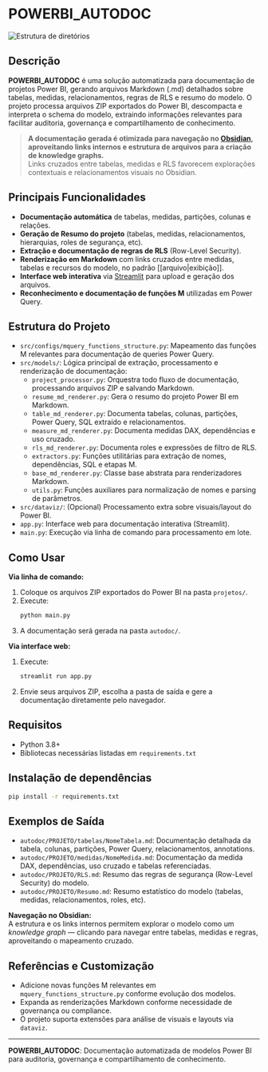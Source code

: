 # POWERBI_AUTODOC

![Estrutura de diretórios](image1)

## Descrição

**POWERBI_AUTODOC** é uma solução automatizada para documentação de projetos Power BI, gerando arquivos Markdown (.md) detalhados sobre tabelas, medidas, relacionamentos, regras de RLS e resumo do modelo. O projeto processa arquivos ZIP exportados do Power BI, descompacta e interpreta o schema do modelo, extraindo informações relevantes para facilitar auditoria, governança e compartilhamento de conhecimento.

> **A documentação gerada é otimizada para navegação no [Obsidian](https://obsidian.md), aproveitando links internos e estrutura de arquivos para a criação de knowledge graphs.**  
> Links cruzados entre tabelas, medidas e RLS favorecem explorações contextuais e relacionamentos visuais no Obsidian.

## Principais Funcionalidades

- **Documentação automática** de tabelas, medidas, partições, colunas e relações.
- **Geração de Resumo do projeto** (tabelas, medidas, relacionamentos, hierarquias, roles de segurança, etc).
- **Extração e documentação de regras de RLS** (Row-Level Security).
- **Renderização em Markdown** com links cruzados entre medidas, tabelas e recursos do modelo, no padrão [[arquivo|exibição]].
- **Interface web interativa** via [Streamlit](https://streamlit.io/) para upload e geração dos arquivos.
- **Reconhecimento e documentação de funções M** utilizadas em Power Query.

## Estrutura do Projeto

- `src/configs/mquery_functions_structure.py`: Mapeamento das funções M relevantes para documentação de queries Power Query.
- `src/models/`: Lógica principal de extração, processamento e renderização de documentação:
  - `project_processor.py`: Orquestra todo fluxo de documentação, processando arquivos ZIP e salvando Markdown.
  - `resume_md_renderer.py`: Gera o resumo do projeto Power BI em Markdown.
  - `table_md_renderer.py`: Documenta tabelas, colunas, partições, Power Query, SQL extraído e relacionamentos.
  - `measure_md_renderer.py`: Documenta medidas DAX, dependências e uso cruzado.
  - `rls_md_renderer.py`: Documenta roles e expressões de filtro de RLS.
  - `extractors.py`: Funções utilitárias para extração de nomes, dependências, SQL e etapas M.
  - `base_md_renderer.py`: Classe base abstrata para renderizadores Markdown.
  - `utils.py`: Funções auxiliares para normalização de nomes e parsing de parâmetros.
- `src/dataviz/`: (Opcional) Processamento extra sobre visuais/layout do Power BI.
- `app.py`: Interface web para documentação interativa (Streamlit).
- `main.py`: Execução via linha de comando para processamento em lote.

## Como Usar

**Via linha de comando:**

1. Coloque os arquivos ZIP exportados do Power BI na pasta `projetos/`.
2. Execute:
   ```bash
   python main.py
   ```
3. A documentação será gerada na pasta `autodoc/`.

**Via interface web:**

1. Execute:
   ```bash
   streamlit run app.py
   ```
2. Envie seus arquivos ZIP, escolha a pasta de saída e gere a documentação diretamente pelo navegador.

## Requisitos

- Python 3.8+
- Bibliotecas necessárias listadas em `requirements.txt`

## Instalação de dependências

```bash
pip install -r requirements.txt
```

## Exemplos de Saída

- `autodoc/PROJETO/tabelas/NomeTabela.md`: Documentação detalhada da tabela, colunas, partições, Power Query, relacionamentos, annotations.
- `autodoc/PROJETO/medidas/NomeMedida.md`: Documentação da medida DAX, dependências, uso cruzado e tabelas referenciadas.
- `autodoc/PROJETO/RLS.md`: Resumo das regras de segurança (Row-Level Security) do modelo.
- `autodoc/PROJETO/Resumo.md`: Resumo estatístico do modelo (tabelas, medidas, relacionamentos, roles, etc).

**Navegação no Obsidian:**  
A estrutura e os links internos permitem explorar o modelo como um _knowledge graph_ — clicando para navegar entre tabelas, medidas e regras, aproveitando o mapeamento cruzado.

## Referências e Customização

- Adicione novas funções M relevantes em `mquery_functions_structure.py` conforme evolução dos modelos.
- Expanda as renderizações Markdown conforme necessidade de governança ou compliance.
- O projeto suporta extensões para análise de visuais e layouts via `dataviz`.

---

**POWERBI_AUTODOC**: Documentação automatizada de modelos Power BI para auditoria, governança e compartilhamento de conhecimento.